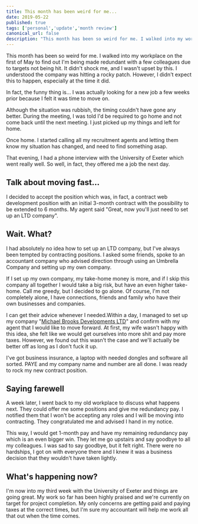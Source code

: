 ```yaml
---
title: This month has been weird for me...
date: 2019-05-22
published: true
tags: ['personal','update','month review']
canonical_url: false
description: "This month has been so weird for me. I walked into my workplace on the first of May to find out I'm being made redundant with a few colleagues due to targets not being hit. It didn't shock me, and I wasn't upset by this. I understood the company was hitting a rocky patch. However, I didn't expect this to happen, especially at the time it did."
---
```


This month has been so weird for me. I walked into my workplace on the first of May to find out I'm being made redundant with a few colleagues due to targets not being hit. It didn't shock me, and I wasn't upset by this. I understood the company was hitting a rocky patch. However, I didn't expect this to happen, especially at the time it did.

In fact, the funny thing is... I was actually looking for a new job a few weeks prior because I felt it was time to move on.

Although the situation was rubbish, the timing couldn't have gone any better. During the meeting, I was told I'd be required to go home and not come back until the next meeting. I just picked up my things and left for home.

Once home. I started calling all my recruitment agents and letting them know my situation has changed, and need to find something asap.

That evening, I had a phone interview with the University of Exeter which went really well. So well, in fact, they offered me a job the next day.

## Talk about moving fast...

I decided to accept the position which was, in fact, a contract web development position with an initial 3-month contract with the possibility to be extended to 6 months. My agent said "Great, now you'll just need to set up an LTD company".

## Wait. What?

I had absolutely no idea how to set up an LTD company, but I've always been tempted by contracting positions. I asked some friends, spoke to an accountant company who advised direction through using an Umbrella Company and setting up my own company.

If I set up my own company, my take-home money is more, and if I skip this company all together I would take a big risk, but have an even higher take-home. Call me greedy, but I decided to go alone. Of course, I'm not completely alone, I have connections, friends and family who have their own businesses and companies.

I can get their advice whenever I needed.Within a day, I managed to set up my company "[Michael Brooks Developments LTD](https://michaelbrooks.dev/)" and confirm with my agent that I would like to move forward. At first, my wife wasn't happy with this idea, she felt like we would get ourselves into more shit and pay more taxes. However, we found out this wasn't the case and we'll actually be better off as long as I don't fuck it up.

I've got business insurance, a laptop with needed dongles and software all sorted. PAYE and my company name and number are all done. I was ready to rock my new contract position.

## Saying farewell

A week later, I went back to my old workplace to discuss what happens next. They could offer me some positions and give me redundancy pay. I notified them that I won't be accepting any roles and I will be moving into contracting. They congratulated me and advised I hand in my notice.

This way, I would get 1-month pay and have my remaining redundancy pay which is an even bigger win. They let me go upstairs and say goodbye to all my colleagues. I was sad to say goodbye, but it felt right. There were no hardships, I got on with everyone there and I knew it was a business decision that they wouldn't have taken lightly.

## What's happening now?

I'm now into my third week with the University of Exeter and things are going great. My work so far has been highly praised and we're currently on target for project completion. My only concerns are getting paid and paying taxes at the correct times, but I'm sure my accountant will help me work all that out when the time comes.
